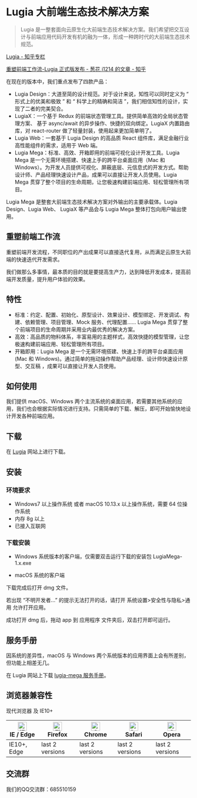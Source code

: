 # Lugia 大前端生态技术解决方案

> Lugia 是一整套面向云原生化大前端生态技术解决方案。我们希望把交互设计与前端应用代码开发有机的融为一体，形成一种跨时代的大前端生态技术规范。

[Lugia - 知乎专栏](https://zhuanlan.zhihu.com/c_1142833498632077312)

[重塑前端工作流-Lugia 正式版发布 - 葱花 i1214 的文章 - 知乎](https://zhuanlan.zhihu.com/p/77255855)

在现在的版本中，我们重点发布了四款产品：

- Lugia Design：大道至简的设计规范。对于设计来说，知性可以同时定义为 “ 形式上的优美和极致 ” 和 “ 科学上的精确和简洁 ”，我们相信知性的设计，实现了二者的完美契合。
- LugiaX：一个基于 Redux 的前端状态管理工具。提供简单高效的全局状态管理方案、 基于 async/await 的异步操作、快捷的双向绑定。LugiaX 内置路由库，对 react-router 做了轻量封装，使用起来更加简单明了。
- Lugia Web：一套基于 Lugia Design 的高品质 React 组件库，满足金融行业高性能组件的需求，适用于 Web 端。
- Lugia Mega：标准、高效、开箱即用的前端可视化设计开发工具。Lugia Mega 是一个无需环境搭建、快速上手的跨平台桌面应用（Mac 和 Windows）。为开发人员提供可视化、屏蔽底层、元信息式的开发方式。帮助设计师、产品经理快速设计产品，成果可以直接让开发人员使用。Lugia Mega 贯穿了整个项目的生命周期，让您极速构建前端应用、轻松管理所有项目。

Lugia Mega 是整套大前端生态技术解决方案对外输出的主要承载体。Lugia Design、Lugia Web、 LugiaX 等产品会与 Lugia Mega 整体打包向用户输出使用。

## 重塑前端工作流

重塑前端开发流程，不同职位的产出成果可以直接迭代复用，从而满足云原生大前端的快速迭代开发需求。

我们做那么多事情，最本质的目的就是要提高生产力，达到降低开发成本，提高前端开发质量，提升用户体验的效果。

## 特性

- 标准：约定、配置、初始化、原型设计、效果设计、模型绑定、开发调试、构 建、依赖管理、项目管理、Mock 服务、代理配置...... Lugia Mega 贯穿了整个前端项目的生命周期并采用业内最优秀的解决方案。
- 高效：高品质的物料体系，丰富易用的主题样式，高效快捷的模型管理，让您极速构建前端应用、轻松管理所有项目。
- 开箱即用：Lugia Mega 是一个无需环境搭建、快速上手的跨平台桌面应用(Mac 和 Windows)。通过简单的拖动操作帮助产品经理、设计师快速设计原型、交互稿
  ，成果可以直接让开发人员使用。

## 如何使用

我们提供 macOS、Windows 两个主流系统的桌面应用，若需要其他系统的应用，我们也会根据实际情况进行支持。只需简单的下载、解压，即可开始愉快地设计开发各种前端应用。

## 下载

在 [Lugia](http://lugia.tech) 网站上进行下载。

## 安装

### 环境要求

- Windows7 以上操作系统 或者 macOS 10.13.x 以上操作系统，需要 64 位操作系统
- 内存 8g 以上
- 已接入互联网

### 下载安装

- Windows 系统版本的客户端，仅需要双击运行下载的安装包 LugiaMega-1.x.exe

- macOS 系统的客户端

下载完成后打开 dmg 文件。

若出现 “不明开发者...” 的提示无法打开的话，请打开 系统设置>安全性与隐私>通
用 允许打开应用。

成功打开 dmg 后，拖动 app 到 应用程序 文件夹后，双击打开即可运行。

## 服务手册

因系统的差异性，macOS 与 Windows 两个系统版本的应用界面上会有所差别，但功能上相差无几。

在 Lugia 网站上下载 [lugia-mega 服务手册](http://lugia.tech)。

## 浏览器兼容性

现代浏览器 及 IE10+

| [<img src="https://raw.githubusercontent.com/alrra/browser-logos/master/src/edge/edge_48x48.png" alt="IE / Edge" width="24px" height="24px" />](http://godban.github.io/browsers-support-badges/)</br>IE / Edge | [<img src="https://raw.githubusercontent.com/alrra/browser-logos/master/src/firefox/firefox_48x48.png" alt="Firefox" width="24px" height="24px" />](http://godban.github.io/browsers-support-badges/)</br>Firefox | [<img src="https://raw.githubusercontent.com/alrra/browser-logos/master/src/chrome/chrome_48x48.png" alt="Chrome" width="24px" height="24px" />](http://godban.github.io/browsers-support-badges/)</br>Chrome | [<img src="https://raw.githubusercontent.com/alrra/browser-logos/master/src/safari/safari_48x48.png" alt="Safari" width="24px" height="24px" />](http://godban.github.io/browsers-support-badges/)</br>Safari | [<img src="https://raw.githubusercontent.com/alrra/browser-logos/master/src/opera/opera_48x48.png" alt="Opera" width="24px" height="24px" />](http://godban.github.io/browsers-support-badges/)</br>Opera |
| --------------------------------------------------------------------------------------------------------------------------------------------------------------------------------------------------------------- | ----------------------------------------------------------------------------------------------------------------------------------------------------------------------------------------------------------------- | ------------------------------------------------------------------------------------------------------------------------------------------------------------------------------------------------------------- | ------------------------------------------------------------------------------------------------------------------------------------------------------------------------------------------------------------- | --------------------------------------------------------------------------------------------------------------------------------------------------------------------------------------------------------- |
| IE10+, Edge                                                                                                                                                                                                     | last 2 versions                                                                                                                                                                                                   | last 2 versions                                                                                                                                                                                               | last 2 versions                                                                                                                                                                                               | last 2 versions                                                                                                                                                                                           |

## 交流群
我们的QQ交流群：685510159


